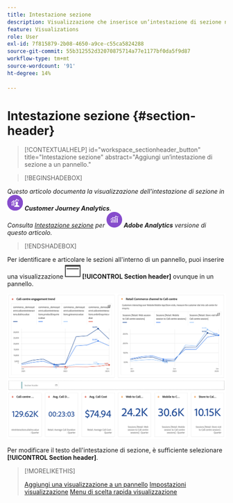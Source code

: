 ```yaml
---
title: Intestazione sezione
description: Visualizzazione che inserisce un’intestazione di sezione nel progetto Workspace.
feature: Visualizations
role: User
exl-id: 7f815879-2b08-4650-a9ce-c55ca5824288
source-git-commit: 55b312552d32070875714a77e1177bf0da5f9d87
workflow-type: tm+mt
source-wordcount: '91'
ht-degree: 14%

---
```


# Intestazione sezione {#section-header}

<!-- markdownlint-disable MD034 -->

>[!CONTEXTUALHELP]
>id="workspace_sectionheader_button"
>title="Intestazione sezione"
>abstract="Aggiungi un’intestazione di sezione a un pannello."

<!-- markdownlint-enable MD034 -->


>[!BEGINSHADEBOX]


_Questo articolo documenta la visualizzazione dell&#39;intestazione di sezione in_ ![CustomerJourneyAnalytics](/help/assets/icons/CustomerJourneyAnalytics.svg) _**Customer Journey Analytics**._<br/>_Consulta [Intestazione sezione](https://experienceleague.adobe.com/en/docs/analytics/analyze/analysis-workspace/visualizations/section-header) per_ ![AdobeAnalytics](/help/assets/icons/AdobeAnalytics.svg) _**Adobe Analytics** versione di questo articolo._

>[!ENDSHADEBOX]

Per identificare e articolare le sezioni all&#39;interno di un pannello, puoi inserire una visualizzazione ![PageRule](/help/assets/icons/PageRule.svg) **[!UICONTROL Section header]** ovunque in un pannello.

![Intestazione sezione](/help/analysis-workspace/visualizations/assets/section-header.png)

Per modificare il testo dell&#39;intestazione di sezione, è sufficiente selezionare **[!UICONTROL Section header]**.


>[!MORELIKETHIS]
>
>[Aggiungi una visualizzazione a un pannello](/help/analysis-workspace/visualizations/freeform-analysis-visualizations.md#add-visualizations-to-a-panel)
>[Impostazioni visualizzazione](/help/analysis-workspace/visualizations/freeform-analysis-visualizations.md#settings)
>[Menu di scelta rapida visualizzazione](/help/analysis-workspace/visualizations/freeform-analysis-visualizations.md#context-menu)
>
